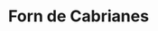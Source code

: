 ---
title: "Forn de Cabrianes"
url: /sant-joan-de-vilatorrada/forn-de-cabrianes/
shop: panadería
---